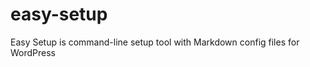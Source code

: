 easy-setup
==========

Easy Setup is command-line setup tool with Markdown config files for WordPress
